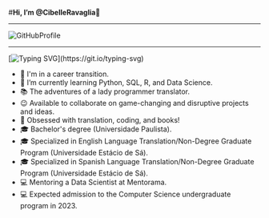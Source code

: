 #**Hi, I’m @CibelleRavaglia**👋

___

![GitHubProfile](https://user-images.githubusercontent.com/111368613/185630657-c2dc6e58-7ecb-4a0a-8794-2aaeb1f82cea.png)


___



[![Typing SVG](https://readme-typing-svg.herokuapp.com?font=Silkscreen&size=24&duration=5012&pause=1000&color=F7CD0C&width=440&height=55&lines=Loading...;Tradutora+programadora...;Upando+informa%C3%A7%C3%B5es...;Data+Science+em+forma%C3%A7%C3%A3o...;Python%2C+R...;Fazendo+Mentorama...)](https://git.io/typing-svg)


- 👀 I'm in a career transition.
- 🌱 I’m currently learning Python, SQL, R, and Data Science.
- 📚 The adventures of a lady programmer translator.
- 😉 Available to collaborate on game-changing and disruptive projects and ideas.
- 🤖 Obsessed with translation, coding, and books!
- 🎓 Bachelor's degree (Universidade Paulista).
- 🎓 Specialized in English Language Translation/Non-Degree Graduate Program (Universidade Estácio de Sá).
- 🎓 Specialized in Spanish Language Translation/Non-Degree Graduate Program (Universidade Estácio de Sá).
- 💻 Mentoring a Data Scientist at Mentorama.
- 💻 Expected admission to the Computer Science undergraduate program in 2023.

